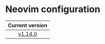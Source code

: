 # Neovim configuration

|                            Current version                             |
| :--------------------------------------------------------------------: |
| [v1.14.0](https://github.com/vladdoster/neovim-configuration/releases) |
